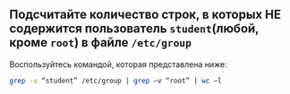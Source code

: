 ## Подсчитайте количество строк, в которых НЕ содержится пользователь `student`(любой, кроме `root`)  в файле `/etc/group`

Воспользуйтесь командой, которая представлена ниже: 

```bash
grep -v “student” /etc/group | grep –v “root” | wc –l
```


